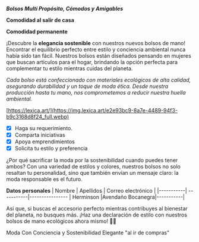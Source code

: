 ***Bolsos Multi Propósito, Cómodos y Amigables***

**Comodidad al salir de casa**

**Comodidad permanente**

¡Descubre la **elegancia sostenible** con nuestros nuevos bolsos de mano! Encontrar el equilibrio perfecto entre estilo y conciencia ambiental nunca había sido tan fácil. Nuestros bolsos están diseñados pensando en mujeres que buscan artículos para el hogar, brindando la opción perfecta para complementar tu estilo mientras cuidas del planeta.

*Cada bolso está confeccionado con materiales ecológicos de alta calidad, asegurando durabilidad y un toque de moda ética. Desde nuestra producción hasta tu mano, nos comprometemos a reducir nuestra huella ambiental.*

[https://lexica.art/](https://img.lexica.art/e2e93bc9-8a7e-4489-94f3-b9c3168d8f24_full.webp)

- [X] Haga su requerimiento.
- [X] Comparta iniciativas
- [X] Apoya emprendimientos
- [X] Solicita tu estilo y preferencia

¿Por qué sacrificar la moda por la sostenibilidad cuando puedes tener ambos? Con una variedad de estilos y colores, nuestros bolsos no solo resaltan tu personalidad, sino que también envían un mensaje claro: la moda responsable es el futuro. 

 **Datos personales**
| Nombre | Apellidos | Correo electrónico |
|-----------| -----------|----------------
| Herminson |Avendaño Bocanegra|-----------|

Así que, si buscas el accesorio perfecto mientras contribuyes al bienestar del planeta, no busques más. ¡Haz una declaración de estilo con nuestros bolsos de mano ecológicos ahora mismo! 🌿👜

 Moda Con Conciencia y Sostenibilidad Elegante "al ir de compras"
 
